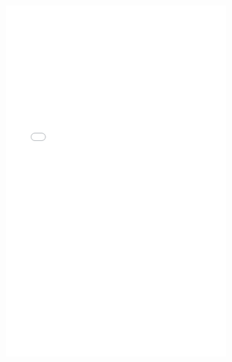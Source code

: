 <iframe src="/medium.html" frameborder="0" width = "100%" height = "800px" scrolling="no"></iframe>
